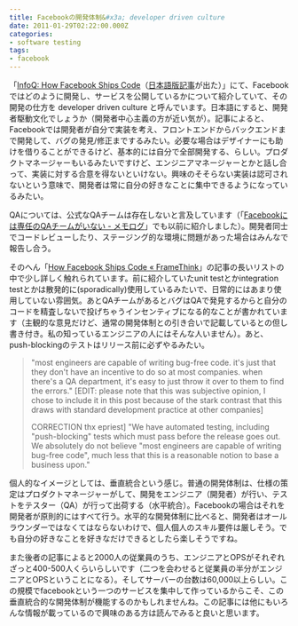 ```yaml
---
title: Facebookの開発体制&#x3a; developer driven culture
date: 2011-01-29T02:22:00.000Z
categories:
- software testing
tags:
- facebook
---
```

「[InfoQ: How Facebook Ships Code](http://www.infoq.com/news/2011/01/facebook-coding-practices)（[日本語版記事](http://www.infoq.com/jp/news/2011/01/facebook-coding-practices)が出た）」にて、Facebookではどのように開発し、サービスを公開しているかについて紹介していて、その開発の仕方を developer driven culture と呼んでいます。日本語にすると、開発者駆動文化でしょうか（開発者中心主義の方が近い気が）。記事によると、Facebookでは開発者が自分で実装を考え、フロントエンドからバックエンドまで開発して、バグの発見/修正までするみたい。必要な場合はデザイナーにも助けを借りることができるけど、基本的には自分で全部開発する、らしい。プロダクトマネージャーもいるみたいですけど、エンジニアマネージャーとかと話し合って、実装に対する合意を得ないといけない。興味のそそらない実装は認可されないという意味で、開発者は常に自分の好きなことに集中できるようになっているみたい。

<!-- more -->

QAについては、公式なQAチームは存在しないと言及しています（「[Facebookには専任のQAチームがいない - メモログ](/blog//2010/07/facebook_has_no_dedicated_qa/)」でも以前に紹介しました）。開発者同士でコードレビューしたり、ステージング的な環境に問題があった場合はみんなで報告し合う。

そのへん「[How Facebook Ships Code « FrameThink](http://framethink.wordpress.com/2011/01/17/how-facebook-ships-code/)」の記事の長いリストの中で少し詳しく触れられています。前に紹介していたunit testとかintegration testとかは散発的に(sporadically)使用しているみたいで、日常的にはあまり使用していない雰囲気。あとQAチームがあるとバグはQAで発見するからと自分のコードを精査しないで投げちゃうインセンティブになる的なことが書かれています（主観的な意見だけど、通常の開発体制との引き合いで記載しているとの但し書き付き。私の知っているエンジニアの人にはそんな人いません）。あと、push-blockingのテストはリリース前に必ずやるみたい。

> "most engineers are capable of writing bug-free code. it's just that they don't have an incentive to do so at most companies. when there's a QA department, it's easy to just throw it over to them to find the errors." \[EDIT: please note that this was subjective opinion, I chose to include it in this post because of the stark contrast that this draws with standard development practice at other companies\]
> 
> CORRECTION thx epriest\] "We have automated testing, including "push-blocking" tests which must pass before the release goes out. We absolutely do not believe "most engineers are capable of writing bug-free code", much less that this is a reasonable notion to base a business upon."

個人的なイメージとしては、垂直統合という感じ。普通の開発体制は、仕様の策定はプロダクトマネージャーがして、開発をエンジニア（開発者）が行い、テストをテスター（QA）が行って出荷する（水平統合）。Facebookの場合はそれを開発者が原則的にはすべて行う。水平的な開発体制に比べると、開発者はオールラウンダーではなくてはならないわけで、個人個人のスキル要件は厳しそう。でも自分の好きなことを好きなだけできるとしたら楽しそうですね。

また後者の記事によると2000人の従業員のうち、エンジニアとOPSがそれぞれざっと400-500人くらいらしいです（二つを会わせると従業員の半分がエンジニアとOPSということになる）。そしてサーバーの台数は60,000以上らしい。この規模でfacebookという一つのサービスを集中して作っているからこそ、この垂直統合的な開発体制が機能するのかもしれませんね。この記事には他にもいろんな情報が載っているので興味のある方は読んでみると良いと思います。
